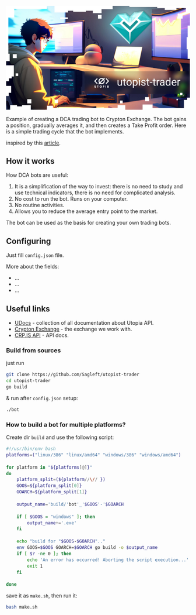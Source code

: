 ![logo](logo.jpg)

Example of creating a DCA trading bot to Crypton Exchange. The bot gains a position, gradually averages it, and then creates a Take Profit order. Here is a simple trading cycle that the bot implements.

inspired by this [article](https://habr.com/ru/company/ruvds/blog/517234/).

## How it works

How DCA bots are useful:
1. It is a simplification of the way to invest: there is no need to study and use technical indicators, there is no need for complicated analysis.
2. No cost to run the bot. Runs on your computer.
3. No routine activities.
4. Allows you to reduce the average entry point to the market.

The bot can be used as the basis for creating your own trading bots.

## Configuring

Just fill `config.json` file.

More about the fields:

* ...
* ...
* ...

## Useful links

* [UDocs](https://udocs.gitbook.io/utopia-api/) - collection of all documentation about Utopia API.
* [Crypton Exchange](https://crp.is) - the exchange we work with.
* [CRP.IS API](https://crp.is/api-doc/) - API docs.

### Build from sources

just run

```bash
git clone https://github.com/Sagleft/utopist-trader
cd utopist-trader
go build
```

& run after `config.json` setup:

```bash
./bot
```

### How to build a bot for multiple platforms?

Create dir `build` and use the following script:

```bash
#!/usr/bin/env bash
platforms=("linux/386" "linux/amd64" "windows/386" "windows/amd64")

for platform in "${platforms[@]}"
do
    platform_split=(${platform//\// })
    GOOS=${platform_split[0]}
    GOARCH=${platform_split[1]}

    output_name='build/'bot'_'$GOOS'-'$GOARCH

    if [ $GOOS = "windows" ]; then
        output_name+='.exe'
    fi

    echo "build for "$GOOS-$GOARCH".."
    env GOOS=$GOOS GOARCH=$GOARCH go build -o $output_name
    if [ $? -ne 0 ]; then
        echo 'An error has occurred! Aborting the script execution...'
        exit 1
    fi

done
```

save it as `make.sh`, then run it:

```bash
bash make.sh
```
